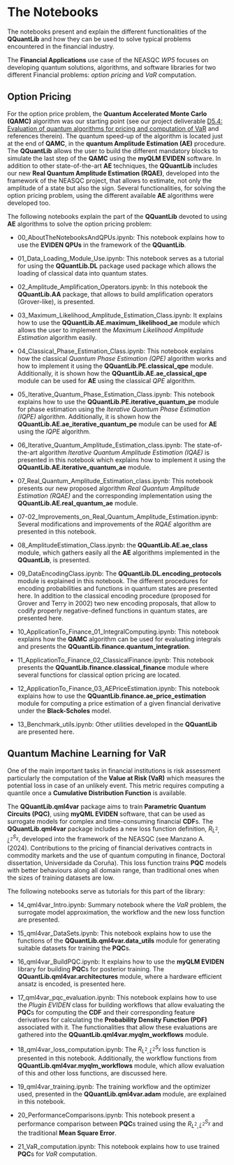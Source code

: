 # The Notebooks

The notebooks present and explain the different functionalities of the **QQuantLib** and how they can be used to solve typical problems encountered in the financial industry. 

The **Financial Applications** use case of the NEASQC *WP5* focuses on developing quantum solutions, algorithms, and software libraries for two different Financial problems: *option pricing* and *VaR* computation.

## Option Pricing

For the option price problem, the **Quantum Accelerated Monte Carlo (QAMC)** algorithm was our starting point (see our project deliverable [D5.4: Evaluation of quantum algorithms for pricing and computation of VaR](https://www.neasqc.eu/wp-content/uploads/2022/10/NEASQC_D5.4-Evaluation_of_quantum_algorithms_for_pricing_and_computation_of_VaR_R1.0.pdf) and references therein). The quantum speed-up of the algorithm is located just at the end of **QAMC**, in the **quantum Amplitude Estimation (AE)** procedure. The **QQuantLib** allows the user to build the different mandatory blocks to simulate the last step of the **QAMC** using the **myQLM EVIDEN** software. In addition to other state-of-the-art **AE** techniques, the **QQuantLib** includes our new **Real Quantum Amplitude Estimation (RQAE)**, developed into the framework of the NEASQC project, that allows to estimate, not only the amplitude of a state but also the sign. Several functionalities, for solving the option pricing problem, using the different available **AE** algorithms were developed too.  

The following notebooks explain the part of the **QQuantLib** devoted to using **AE** algorithms to solve the option pricing problem:

* 00_AboutTheNotebooksAndQPUs.ipynb: This notebook explains how to use the **EVIDEN QPUs** in the framework of the **QQuantLib**.

* 01_Data_Loading_Module_Use.ipynb: This notebook serves as a tutorial for using the **QQuantLib.DL** package used package which allows the loading of classical data into quantum states.

* 02_Amplitude_Amplification_Operators.ipynb: In this notebook the **QQuantLib.AA** package, that allows to build amplification operators (Grover-like), is presented. 

* 03_Maximum_Likelihood_Amplitude_Estimation_Class.ipynb: It explains how to use the **QQuantLib.AE.maximum_likelihood_ae** module which allows the user to implement the *Maximum Likelihood Amplitude Estimation* algorithm easily.

* 04_Classical_Phase_Estimation_Class.ipynb: This notebook explains how the classical *Quantum Phase Estimation (QPE)* algorithm works and how to implement it using the **QQuantLib.PE.classical_qpe** module. Additionally, it is shown how the **QQuantLib.AE.ae_classical_qpe** module can be used for **AE** using the classical *QPE* algorithm.

* 05_Iterative_Quantum_Phase_Estimation_Class.ipynb: This notebook explains how to use the **QQuantLib.PE.iterative_quantum_pe** module for phase estimation using the *Iterative Quantum Phase Estimation (IQPE)* algorithm. Additionally, it is shown how the **QQuantLib.AE.ae_iterative_quantum_pe** module can be used for **AE** using the *IQPE* algorithm.

* 06_Iterative_Quantum_Amplitude_Estimation_class.ipynb: The state-of-the-art algorithm *Iterative Quantum Amplitude Estimation (IQAE)* is presented in this notebook which explains how to implement it using the **QQuantLib.AE.iterative_quantum_ae** module.

* 07_Real_Quantum_Amplitude_Estimation_class.ipynb: This notebook presents our new proposed algorithm *Real Quantum Amplitude Estimation (RQAE)* and the corresponding implementation using the **QQuantLib.AE.real_quantum_ae** module.

* 07-02_Improvements_on_Real_Quantum_Amplitude_Estimation.ipynb: Several modifications and improvements of the *RQAE* algorithm are presented in this notebook.

* 08_AmplitudeEstimation_Class.ipynb: the **QQuantLib.AE.ae_class** module, which gathers easily all the **AE** algorithms implemented in the **QQuantLib**, is presented.

* 09_DataEncodingClass.ipynb: The **QQuantLib.DL.encoding_protocols** module is explained in this notebook. The different procedures for encoding probabilities and functions in quantum states are presented here. In addition to the classical encoding procedure (proposed for Grover and Terry in 2002) two new encoding proposals, that allow to codify properly negative-defined functions in quantum states, are presented here. 

* 10_ApplicationTo_Finance_01_IntegralComputing.ipynb: This notebook explains how the **QAMC** algorithm can be used for evaluating integrals and presents the **QQuantLib.finance.quantum_integration**.

* 11_ApplicationTo_Finance_02_ClassicalFinance.ipynb: This notebook presents the **QQuantLib.finance.classical_finance** module where several functions for classical option pricing are located.

* 12_ApplicationTo_Finance_03_AEPriceEstimation.ipynb: This notebook explains how to use the **QQuantLib.finance.ae_price_estimation** module for computing a price estimation of a given financial derivative under the **Black-Scholes** model. 
* 13_Benchmark_utils.ipynb: Other utilities developed in the **QQuantLib** are presented here.

## Quantum Machine Learning for VaR 

One of the main important tasks in financial institutions is risk assessment particularly the computation of the **Value at Risk (VaR)** which measures the potential loss in case of an unlikely event. This metric requires computing a quantile once a **Cumulative Distribution Function** is available. 

The **QQuantLib.qml4var** package aims to train **Parametric Quantum Circuits (PQC)**, using **myQML EVIDEN** software, that can be used as surrogate models for complex and time-consuming financial **CDF**s. The **QQuantLib.qml4var** package includes a new loss function definition, $R_{L^2, {\bar L}^2}^{S_{\chi}}$, developed into the framework of the NEASQC (see Manzano A. (2024). Contributions to the pricing of financial derivatives contracts in commodity markets and the use of quantum computing in finance, Doctoral dissertation, Universidade da Coruña). This loss function trains **PQC** models with better behaviours along all domain range, than traditional ones when the sizes of training datasets are low. 

The following notebooks serve as tutorials for this part of the library:

* 14_qml4var_Intro.ipynb: Summary notebook where the *VaR* problem, the surrogate model approximation, the workflow and the new loss function are presented. 

* 15_qml4var_DataSets.ipynb: This notebook explains how to use the functions of the **QQuantLib.qml4var.data_utils** module for generating suitable datasets for training the **PQC**s.

* 16_qml4var_BuildPQC.ipynb: It explains how to use the **myQLM EVIDEN** library for building **PQC**s for posterior training. The **QQuantLib.qml4var.architectures** module, where a hardware efficient ansatz is encoded, is presented here.

* 17_qml4var_pqc_evaluation.ipynb: This notebook explains how to use the *Plugin EVIDEN* class for building workflows that allow evaluating the **PQC**s for computing the **CDF** and their corresponding feature derivatives for calculating the **Probability Density Function (PDF)** associated with it. The functionalities that allow these evaluations are gathered into the **QQuantLib.qml4var.myqlm_workflows** module.

* 18_qml4var_loss_computation.ipynb: The $R_{L^2, {\bar L}^2}^{S_{\chi}}$ loss function is presented in this notebook. Additionally, the workflow functions from **QQuantLib.qml4var.myqlm_workflows** module, which allow evaluation of this and other loss functions, are discussed here. 

* 19_qml4var_training.ipynb: The training workflow and the optimizer used, presented in the **QQuantLib.qml4var.adam** module, are explained in this notebook.

* 20_PerformanceComparisons.ipynb: This notebook present a performance comparison between **PQC**s trained using the $R_{L^2, {\bar L}^2}^{S_{\chi}}$ and the traditional **Mean Square Error**. 

* 21_VaR_computation.ipynb: This notebook explains how to use trained **PQC**s for *VaR* computation.
